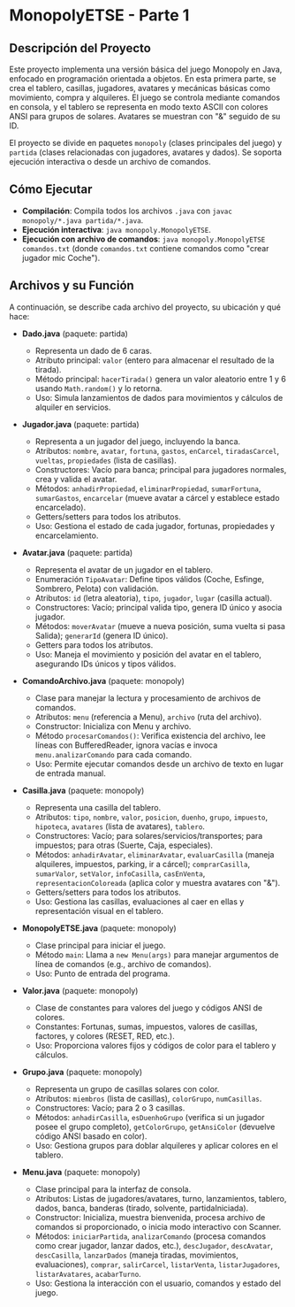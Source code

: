 # MonopolyETSE - Parte 1

## Descripción del Proyecto
Este proyecto implementa una versión básica del juego Monopoly en Java, enfocado en programación orientada a objetos. En esta primera parte, se crea el tablero, casillas, jugadores, avatares y mecánicas básicas como movimiento, compra y alquileres. El juego se controla mediante comandos en consola, y el tablero se representa en modo texto ASCII con colores ANSI para grupos de solares. Avatares se muestran con "&" seguido de su ID.

El proyecto se divide en paquetes `monopoly` (clases principales del juego) y `partida` (clases relacionadas con jugadores, avatares y dados). Se soporta ejecución interactiva o desde un archivo de comandos.

## Cómo Ejecutar
- **Compilación**: Compila todos los archivos `.java` con `javac monopoly/*.java partida/*.java`.
- **Ejecución interactiva**: `java monopoly.MonopolyETSE`.
- **Ejecución con archivo de comandos**: `java monopoly.MonopolyETSE comandos.txt` (donde `comandos.txt` contiene comandos como "crear jugador mic Coche").

## Archivos y su Función
A continuación, se describe cada archivo del proyecto, su ubicación y qué hace:

- **Dado.java** (paquete: partida)
  - Representa un dado de 6 caras.
  - Atributo principal: `valor` (entero para almacenar el resultado de la tirada).
  - Método principal: `hacerTirada()` genera un valor aleatorio entre 1 y 6 usando `Math.random()` y lo retorna.
  - Uso: Simula lanzamientos de dados para movimientos y cálculos de alquiler en servicios.

- **Jugador.java** (paquete: partida)
  - Representa a un jugador del juego, incluyendo la banca.
  - Atributos: `nombre`, `avatar`, `fortuna`, `gastos`, `enCarcel`, `tiradasCarcel`, `vueltas`, `propiedades` (lista de casillas).
  - Constructores: Vacío para banca; principal para jugadores normales, crea y valida el avatar.
  - Métodos: `anhadirPropiedad`, `eliminarPropiedad`, `sumarFortuna`, `sumarGastos`, `encarcelar` (mueve avatar a cárcel y establece estado encarcelado).
  - Getters/setters para todos los atributos.
  - Uso: Gestiona el estado de cada jugador, fortunas, propiedades y encarcelamiento.

- **Avatar.java** (paquete: partida)
  - Representa el avatar de un jugador en el tablero.
  - Enumeración `TipoAvatar`: Define tipos válidos (Coche, Esfinge, Sombrero, Pelota) con validación.
  - Atributos: `id` (letra aleatoria), `tipo`, `jugador`, `lugar` (casilla actual).
  - Constructores: Vacío; principal valida tipo, genera ID único y asocia jugador.
  - Métodos: `moverAvatar` (mueve a nueva posición, suma vuelta si pasa Salida); `generarId` (genera ID único).
  - Getters para todos los atributos.
  - Uso: Maneja el movimiento y posición del avatar en el tablero, asegurando IDs únicos y tipos válidos.

- **ComandoArchivo.java** (paquete: monopoly)
  - Clase para manejar la lectura y procesamiento de archivos de comandos.
  - Atributos: `menu` (referencia a Menu), `archivo` (ruta del archivo).
  - Constructor: Inicializa con Menu y archivo.
  - Método `procesarComandos()`: Verifica existencia del archivo, lee líneas con BufferedReader, ignora vacías e invoca `menu.analizarComando` para cada comando.
  - Uso: Permite ejecutar comandos desde un archivo de texto en lugar de entrada manual.

- **Casilla.java** (paquete: monopoly)
  - Representa una casilla del tablero.
  - Atributos: `tipo`, `nombre`, `valor`, `posicion`, `duenho`, `grupo`, `impuesto`, `hipoteca`, `avatares` (lista de avatares), `tablero`.
  - Constructores: Vacío; para solares/servicios/transportes; para impuestos; para otras (Suerte, Caja, especiales).
  - Métodos: `anhadirAvatar`, `eliminarAvatar`, `evaluarCasilla` (maneja alquileres, impuestos, parking, ir a cárcel); `comprarCasilla`, `sumarValor`, `setValor`, `infoCasilla`, `casEnVenta`, `representacionColoreada` (aplica color y muestra avatares con "&").
  - Getters/setters para todos los atributos.
  - Uso: Gestiona las casillas, evaluaciones al caer en ellas y representación visual en el tablero.

- **MonopolyETSE.java** (paquete: monopoly)
  - Clase principal para iniciar el juego.
  - Método `main`: Llama a `new Menu(args)` para manejar argumentos de línea de comandos (e.g., archivo de comandos).
  - Uso: Punto de entrada del programa.

- **Valor.java** (paquete: monopoly)
  - Clase de constantes para valores del juego y códigos ANSI de colores.
  - Constantes: Fortunas, sumas, impuestos, valores de casillas, factores, y colores (RESET, RED, etc.).
  - Uso: Proporciona valores fijos y códigos de color para el tablero y cálculos.

- **Grupo.java** (paquete: monopoly)
  - Representa un grupo de casillas solares con color.
  - Atributos: `miembros` (lista de casillas), `colorGrupo`, `numCasillas`.
  - Constructores: Vacío; para 2 o 3 casillas.
  - Métodos: `anhadirCasilla`, `esDuenhoGrupo` (verifica si un jugador posee el grupo completo), `getColorGrupo`, `getAnsiColor` (devuelve código ANSI basado en color).
  - Uso: Gestiona grupos para doblar alquileres y aplicar colores en el tablero.

- **Menu.java** (paquete: monopoly)
  - Clase principal para la interfaz de consola.
  - Atributos: Listas de jugadores/avatares, turno, lanzamientos, tablero, dados, banca, banderas (tirado, solvente, partidaIniciada).
  - Constructor: Inicializa, muestra bienvenida, procesa archivo de comandos si proporcionado, o inicia modo interactivo con Scanner.
  - Métodos: `iniciarPartida`, `analizarComando` (procesa comandos como crear jugador, lanzar dados, etc.), `descJugador`, `descAvatar`, `descCasilla`, `lanzarDados` (maneja tiradas, movimientos, evaluaciones), `comprar`, `salirCarcel`, `listarVenta`, `listarJugadores`, `listarAvatares`, `acabarTurno`.
  - Uso: Gestiona la interacción con el usuario, comandos y estado del juego.

